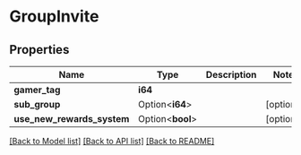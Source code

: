 # GroupInvite

## Properties

Name | Type | Description | Notes
------------ | ------------- | ------------- | -------------
**gamer_tag** | **i64** |  | 
**sub_group** | Option<**i64**> |  | [optional]
**use_new_rewards_system** | Option<**bool**> |  | [optional]

[[Back to Model list]](../README.md#documentation-for-models) [[Back to API list]](../README.md#documentation-for-api-endpoints) [[Back to README]](../README.md)


